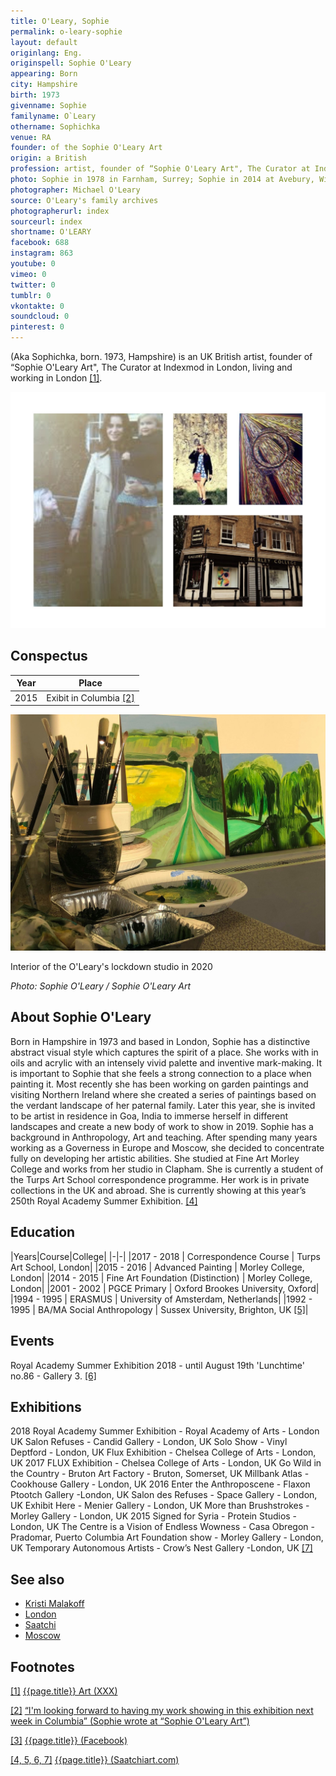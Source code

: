 ```yaml
---
title: O'Leary, Sophie
permalink: o-leary-sophie
layout: default
originlang: Eng.
originspell: Sophie O'Leary
appearing: Born
city: Hampshire
birth: 1973
givenname: Sophie
familyname: O`Leary
othername: Sophichka
venue: RA
founder: of the Sophie O'Leary Art
origin: a British
profession: artist, founder of “Sophie O'Leary Art", The Curator at Indexmod in London, living and working in London
photo: Sophie in 1978 in Farnham, Surrey; Sophie in 2014 at Avebury, Wiltshire; Laser and Bubble, Linocut, 2015; Morley Gallery, Lambeth, London. Summer 2015
photographer: Michael O'Leary
source: O'Leary's family archives
photographerurl: index
sourceurl: index
shortname: O'LEARY
facebook: 688
instagram: 863
youtube: 0
vimeo: 0
twitter: 0
tumblr: 0
vkontakte: 0
soundcloud: 0
pinterest: 0
---
```



(Aka Sophichka, born. 1973, Hampshire) is an UK British artist, founder of “Sophie O'Leary Art", The Curator at Indexmod in London, living and working in London <span id="a1">[\[1\]](#f1)</span>.

![](/images/o-leary-sophie.jpg)

## Conspectus

|Year|Place|
|-|-|
|2015|Exibit in Columbia <span id="a2">[\[2\]](#f2)</span>|

![](/images/o-leary-sophie-2.jpg)

Interior of the O'Leary's lockdown studio in 2020

*Photo: Sophie O'Leary / Sophie O'Leary Art*


## About Sophie O'Leary

Born in Hampshire in 1973 and based in London, Sophie has a distinctive abstract visual style which captures the spirit of a place. She works with in oils and acrylic with an intensely vivid palette and inventive mark-making. It is important to Sophie that she feels a strong connection to a place when painting it. Most recently she has been working on garden paintings and visiting Northern Ireland where she created a series of paintings based on the verdant landscape of her paternal family. Later this year, she is invited to be artist in residence in Goa, India to immerse herself in different landscapes and create a new body of work to show in 2019. Sophie has a background in Anthropology, Art and teaching. After spending many years working as a Governess in Europe and Moscow, she decided to concentrate fully on developing her artistic abilities. She studied at Fine Art Morley College and works from her studio in Clapham. She is currently a student of the Turps Art School correspondence programme. Her work is in private collections in the UK and abroad. She is currently showing at this year’s 250th Royal Academy Summer Exhibition. <span id="a4">[\[4\]](#f4)</span>

## Education

|Years|Course|College|
|-|-|
|2017 - 2018 | Correspondence Course | Turps Art School, London|
|2015 - 2016 | Advanced Painting | Morley College, London|
|2014 - 2015 | Fine Art Foundation (Distinction) | Morley College, London|
|2001 - 2002 | PGCE Primary | Oxford Brookes University, Oxford|
|1994 - 1995 | ERASMUS | University of Amsterdam, Netherlands|
|1992 - 1995 | BA/MA Social Anthropology | Sussex University, Brighton, UK <span id="a4">[\[5\]](#f4)</span>|

## Events

Royal Academy Summer Exhibition 2018 - until August 19th
'Lunchtime' no.86 - Gallery 3. <span id="a4">[\[6\]](#f4)</span>

## Exhibitions

2018
Royal Academy Summer Exhibition - Royal Academy of Arts - London UK
Salon Refuses - Candid Gallery - London, UK
Solo Show - Vinyl Deptford - London, UK
Flux Exhibition - Chelsea College of Arts - London, UK
2017
FLUX Exhibition - Chelsea College of Arts - London, UK
Go Wild in the Country - Bruton Art Factory - Bruton, Somerset, UK
Millbank Atlas - Cookhouse Gallery - London, UK
2016
Enter the Anthroposcene - Flaxon Ptootch Gallery -London, UK
Salon des Refuses - Space Gallery - London, UK
Exhibit Here - Menier Gallery - London, UK
More than Brushstrokes - Morley Gallery - London, UK
2015
Signed for Syria - Protein Studios - London, UK
The Centre is a Vision of Endless Wowness -
Casa Obregon - Pradomar, Puerto Columbia
Art Foundation show - Morley Gallery - London, UK
Temporary Autonomous Artists - Crow’s Nest Gallery -London, UK <span id="a4">[\[7\]](#f4)</span>

## See also

+ [Kristi Malakoff](malakoff-kristi)
+ [London](london)
+ [Saatchi](Saatchi)
+ [Moscow](moscow)


## Footnotes

[[1]](#a1) <span id="f1"></span> [{{page.title}} Art (XXX)](https://www.facebook.com/pg/sophieolearyart/about/?ref=page_internal)

[[2]](#a2) <span id="f2"></span> [“I'm looking forward to having my work showing in this exhibition next week in Columbia” (Sophie wrote at “Sophie O'Leary Art”)](https://www.facebook.com/pg/sophieolearyart/about/?ref=page_internal)

[[3]](#a3) <span id="f3"></span> [{{page.title}} (Facebook)](https://www.facebook.com/pg/sophieolearyart/about/?ref=page_internal)

[[4, 5, 6, 7]](#a4) <span id="f4"></span> [{{page.title}} (Saatchiart.com)](https://www.saatchiart.com/sophichka)
